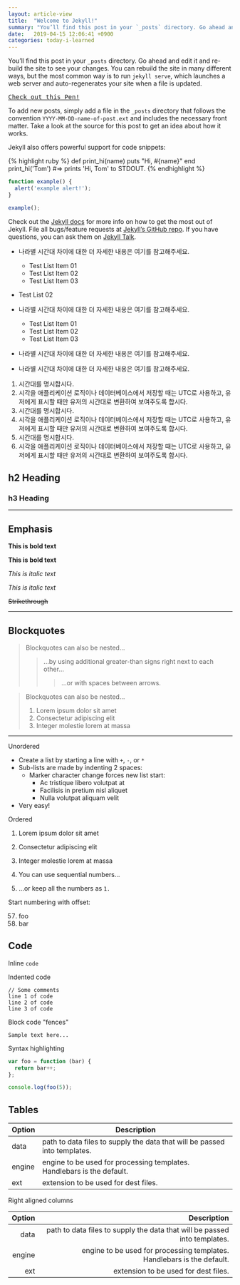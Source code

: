 ```yaml
---
layout: article-view
title:  "Welcome to Jekyll!"
summary: "You’ll find this post in your `_posts` directory. Go ahead and edit it and re-build the site to see your changes. You can rebuild the site in many different ways, but the most common way is to run `jekyll serve`, which launches a web server and auto-regenerates your site when a file is updated."
date:   2019-04-15 12:06:41 +0900
categories: today-i-learned
---
```

You’ll find this post in your `_posts` directory. Go ahead and edit it and re-build the site to see your changes. You can rebuild the site in many different ways, but the most common way is to run `jekyll serve`, which launches a web server and auto-regenerates your site when a file is updated.

<pre class="codepen" data-height="470" data-type="result" data-href="kjmBd" data-user="andymcfee" data-safe="true"><code></code><a href="http://codepen.io/andymcfee/pen/kjmBd">Check out this Pen!</a></pre>
<script async src="http://codepen.io/assets/embed/ei.js"></script>

To add new posts, simply add a file in the `_posts` directory that follows the convention `YYYY-MM-DD-name-of-post.ext` and includes the necessary front matter. Take a look at the source for this post to get an idea about how it works.

Jekyll also offers powerful support for code snippets:

{% highlight ruby %}
def print_hi(name)
  puts "Hi, #{name}"
end
print_hi('Tom')
#=> prints 'Hi, Tom' to STDOUT.
{% endhighlight %}

```javascript
function example() {
  alert('example alert!');
}

example();
```

Check out the [Jekyll docs][jekyll-docs] for more info on how to get the most out of Jekyll. File all bugs/feature requests at [Jekyll’s GitHub repo][jekyll-gh]. If you have questions, you can ask them on [Jekyll Talk][jekyll-talk].

[jekyll-docs]: https://jekyllrb.com/docs/home
[jekyll-gh]:   https://github.com/jekyll/jekyll
[jekyll-talk]: https://talk.jekyllrb.com/

- 나라별 시간대 차이에 대한 더 자세한 내용은 여기를 참고해주세요.

    - Test List Item 01
    - Test List Item 02
    - Test List Item 03
- Test List 02
- 나라별 시간대 차이에 대한 더 자세한 내용은 여기를 참고해주세요.

    - Test List Item 01
    - Test List Item 02
    - Test List Item 03
- 나라별 시간대 차이에 대한 더 자세한 내용은 여기를 참고해주세요.

- 나라별 시간대 차이에 대한 더 자세한 내용은 여기를 참고해주세요.


1. 시간대를 명시합시다.
1. 시각을 애플리케이션 로직이나 데이터베이스에서 저장할 때는 UTC로 사용하고, 유저에게 표시할 때만 유저의 시간대로 변환하여 보여주도록 합시다.
1. 시간대를 명시합시다.
1. 시각을 애플리케이션 로직이나 데이터베이스에서 저장할 때는 UTC로 사용하고, 유저에게 표시할 때만 유저의 시간대로 변환하여 보여주도록 합시다.
1. 시간대를 명시합시다.
1. 시각을 애플리케이션 로직이나 데이터베이스에서 저장할 때는 UTC로 사용하고, 유저에게 표시할 때만 유저의 시간대로 변환하여 보여주도록 합시다.

## h2 Heading
### h3 Heading
---

## Emphasis

**This is bold text**

__This is bold text__

*This is italic text*

_This is italic text_

~~Strikethrough~~

---

## Blockquotes


> Blockquotes can also be nested...
>> ...by using additional greater-than signs right next to each other...
> > > ...or with spaces between arrows.

> Blockquotes can also be nested...
> 1. Lorem ipsum dolor sit amet
> 2. Consectetur adipiscing elit
> 3. Integer molestie lorem at massa

---

Unordered

+ Create a list by starting a line with `+`, `-`, or `*`
+ Sub-lists are made by indenting 2 spaces:
  - Marker character change forces new list start:
    * Ac tristique libero volutpat at
    + Facilisis in pretium nisl aliquet
    - Nulla volutpat aliquam velit
+ Very easy!

Ordered

1. Lorem ipsum dolor sit amet
2. Consectetur adipiscing elit
3. Integer molestie lorem at massa


1. You can use sequential numbers...
1. ...or keep all the numbers as `1.`

Start numbering with offset:

57. foo
1. bar

## Code

Inline `code`

Indented code

    // Some comments
    line 1 of code
    line 2 of code
    line 3 of code


Block code "fences"

```
Sample text here...
```

Syntax highlighting

``` js
var foo = function (bar) {
  return bar++;
};

console.log(foo(5));
```

## Tables

| Option | Description |
| ------ | ----------- |
| data   | path to data files to supply the data that will be passed into templates. |
| engine | engine to be used for processing templates. Handlebars is the default. |
| ext    | extension to be used for dest files. |

Right aligned columns

| Option | Description |
| ------:| -----------:|
| data   | path to data files to supply the data that will be passed into templates. |
| engine | engine to be used for processing templates. Handlebars is the default. |
| ext    | extension to be used for dest files. |

